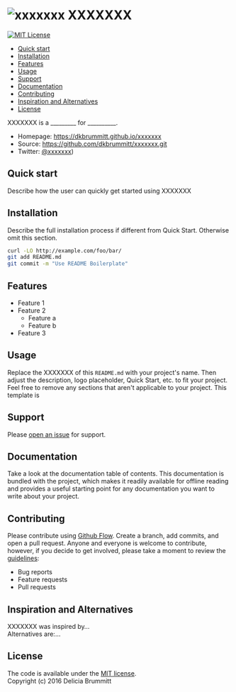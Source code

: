 
# ![xxxxxxx](http://placehold.it/150x150) XXXXXXX
[![MIT License](https://img.shields.io/badge/license-MIT-007EC7.svg?style=flat-square)](/LICENSE) 

- [Quick start](#Quick)
- [Installation](#Installation)
- [Features](#Features)
- [Usage](#Usage)
- [Support](#Support)
- [Documentation](#Documentation)
- [Contributing](#Contributing)
- [Inspiration and Alternatives](#Inspiration)
- [License](#License)


XXXXXXX is a _________ for __________.

* Homepage: https://dkbrummitt.github.io/xxxxxxx
* Source: https://github.com/dkbrummitt/xxxxxxx.git
* Twitter: [@xxxxxxx](https://twitter.com/xxxxxxx))
	
<a name="Quick"></a>
## Quick start 

Describe how the user can quickly get started using XXXXXXX

<a name="Installation"></a>
## Installation
Describe the full installation process if different from Quick Start. Otherwise omit this section.

```sh
curl -LO http://example.com/foo/bar/
git add README.md
git commit -m "Use README Boilerplate"
```
<a name="Features"></a>
## Features 
* Feature 1
* Feature 2
  * Feature a
  * Feature b
* Feature 3

<a name="Usage"></a>
## Usage

Replace the XXXXXXX of this `README.md` with your project's name. Then adjust the description, logo placeholder, Quick Start, etc. to fit your project.
Feel free to remove any sections that aren't applicable to your project.  This template is 

<a name="Support"></a>
## Support

Please [open an issue](https://github.com/dkbrummitt/xxxxxxx/issues/new) for support.

<a name="Documentation"></a>
## Documentation
Take a look at the documentation table of contents. This documentation is bundled with the project, which makes it readily available for offline reading and provides a useful starting point for any documentation you want to write about your project.

<a name="Contributing"></a>
## Contributing 

Please contribute using [Github Flow](https://guides.github.com/introduction/flow/). Create a branch, add commits, and open a pull request.
Anyone and everyone is welcome to contribute, however, if you decide to get involved, please take a moment to review the [guidelines](/CONTRIBUTING.md):
* Bug reports
* Feature requests
* Pull requests

<a name="Inspiration"></a>
## Inspiration and Alternatives
XXXXXXX was inspired by…
<br>
Alternatives are:…


<a name="License"></a>
## License 
The code is available under the [MIT license](/LICENSE.md).
<br>
Copyright (c) 2016 Delicia Brummitt

